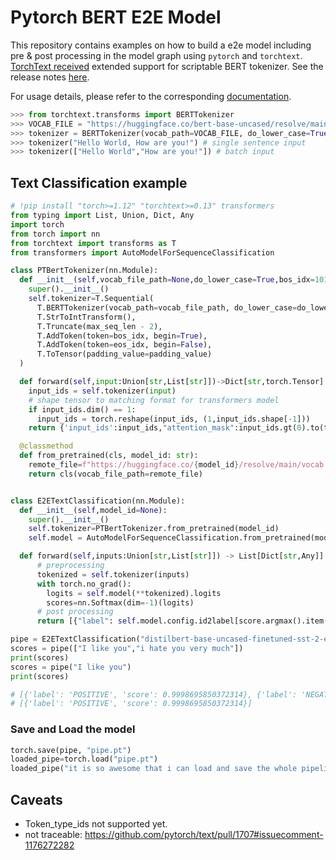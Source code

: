 # Pytorch BERT E2E Model

This repository contains examples on how to build a e2e model including pre & post processing in the model graph using `pytorch` and `torchtext`. 
[TorchText received](https://pytorch.org/blog/pytorch-1.12-new-library-releases/) extended support for scriptable BERT tokenizer. See the release notes [here](https://github.com/pytorch/text/releases).

For usage details, please refer to the corresponding [documentation](https://pytorch.org/text/main/transforms.html#torchtext.transforms.BERTTokenizer).

```python
>>> from torchtext.transforms import BERTTokenizer
>>> VOCAB_FILE = "https://huggingface.co/bert-base-uncased/resolve/main/vocab.txt"
>>> tokenizer = BERTTokenizer(vocab_path=VOCAB_FILE, do_lower_case=True, return_tokens=True)
>>> tokenizer("Hello World, How are you!") # single sentence input
>>> tokenizer(["Hello World","How are you!"]) # batch input
```

## Text Classification example

```python
# !pip install "torch>=1.12" "torchtext>=0.13" transformers
from typing import List, Union, Dict, Any
import torch
from torch import nn
from torchtext import transforms as T
from transformers import AutoModelForSequenceClassification

class PTBertTokenizer(nn.Module):
  def __init__(self,vocab_file_path=None,do_lower_case=True,bos_idx=101,eos_idx=102,padding_value=0,max_seq_len=512):
    super().__init__()
    self.tokenizer=T.Sequential(
      T.BERTTokenizer(vocab_path=vocab_file_path, do_lower_case=do_lower_case, return_tokens=False),
      T.StrToIntTransform(),
      T.Truncate(max_seq_len - 2),
      T.AddToken(token=bos_idx, begin=True),
      T.AddToken(token=eos_idx, begin=False),
      T.ToTensor(padding_value=padding_value)
  )

  def forward(self,input:Union[str,List[str]])->Dict[str,torch.Tensor]:
    input_ids = self.tokenizer(input)
    # shape tensor to matching format for transformers model
    if input_ids.dim() == 1:
      input_ids = torch.reshape(input_ids, (1,input_ids.shape[-1]))
    return {'input_ids':input_ids,"attention_mask":input_ids.gt(0).to(torch.int64)}

  @classmethod
  def from_pretrained(cls, model_id: str):
    remote_file=f"https://huggingface.co/{model_id}/resolve/main/vocab.txt"
    return cls(vocab_file_path=remote_file)


class E2ETextClassification(nn.Module):
  def __init__(self,model_id=None):
    super().__init__()
    self.tokenizer=PTBertTokenizer.from_pretrained(model_id)
    self.model = AutoModelForSequenceClassification.from_pretrained(model_id)

  def forward(self,inputs:Union[str,List[str]]) -> List[Dict[str,Any]]:
      # preprocessing
      tokenized = self.tokenizer(inputs)
      with torch.no_grad():
        logits = self.model(**tokenized).logits
        scores=nn.Softmax(dim=-1)(logits)
      # post processing
      return [{"label": self.model.config.id2label[score.argmax().item()], "score": score.max().item()} for score in scores]

pipe = E2ETextClassification("distilbert-base-uncased-finetuned-sst-2-english")
scores = pipe(["I like you","i hate you very much"])
print(scores)
scores = pipe("I like you")
print(scores)      

# [{'label': 'POSITIVE', 'score': 0.9998695850372314}, {'label': 'NEGATIVE', 'score': 0.9991033673286438}]
# [{'label': 'POSITIVE', 'score': 0.9998695850372314}]
```

### Save and Load the model

```python
torch.save(pipe, "pipe.pt")
loaded_pipe=torch.load("pipe.pt")
loaded_pipe("it is so awesome that i can load and save the whole pipeline")
```


## Caveats

* Token_type_ids not supported yet.
* not traceable: https://github.com/pytorch/text/pull/1707#issuecomment-1176272282